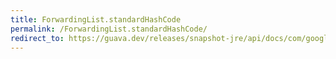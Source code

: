```yaml
---
title: ForwardingList.standardHashCode
permalink: /ForwardingList.standardHashCode/
redirect_to: https://guava.dev/releases/snapshot-jre/api/docs/com/google/common/collect/ForwardingList.html#standardHashCode--
---
```

